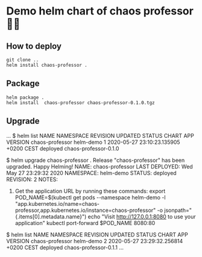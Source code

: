 # Demo helm chart of chaos professor 👨‍🏫

## How to deploy

```
git clone ..
helm install chaos-professor .
```

## Package

```
helm package .
helm install  chaos-professor chaos-professor-0.1.0.tgz
```

## Upgrade

...
$ helm list
NAME           	NAMESPACE	REVISION	UPDATED                              	STATUS  	CHART                	APP VERSION
chaos-professor	helm-demo	1       	2020-05-27 23:10:23.135905 +0200 CEST	deployed	chaos-professor-0.1.0

$ helm upgrade chaos-professor .
Release "chaos-professor" has been upgraded. Happy Helming!
NAME: chaos-professor
LAST DEPLOYED: Wed May 27 23:29:32 2020
NAMESPACE: helm-demo
STATUS: deployed
REVISION: 2
NOTES:
1. Get the application URL by running these commands:
  export POD_NAME=$(kubectl get pods --namespace helm-demo -l "app.kubernetes.io/name=chaos-professor,app.kubernetes.io/instance=chaos-professor" -o jsonpath="{.items[0].metadata.name}")
  echo "Visit http://127.0.0.1:8080 to use your application"
  kubectl port-forward $POD_NAME 8080:80

$ helm list
NAME           	NAMESPACE	REVISION	UPDATED                              	STATUS  	CHART                	APP VERSION
chaos-professor	helm-demo	2       	2020-05-27 23:29:32.256814 +0200 CEST	deployed	chaos-professor-0.1.1
...